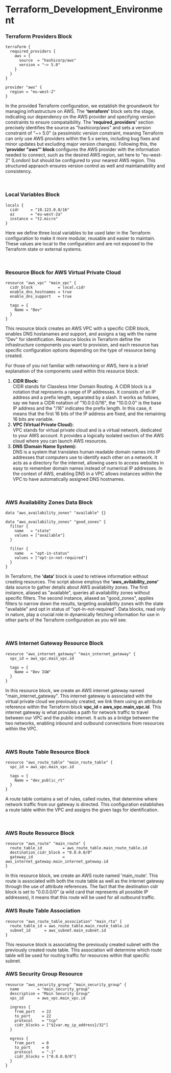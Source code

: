 # Terraform_Development_Environment

### Terraform Providers Block
```hcl
terraform {
  required_providers {
    aws = {
      source  = "hashicorp/aws"
      version = "~> 5.0"
    }
  }
}

provider "aws" {
  region = "eu-west-2"
}
```
In the provided Terraform configuration, we establish the groundwork for managing infrastructure on AWS. The <strong>'terraform'</strong> block sets the stage, indicating our dependency on the AWS provider and specifying version constraints to ensure compataibility. The <strong>'required_providers'</strong> section precisely identifies the source as "hashicorp/aws" and sets a version constraint of "~> 5.0" (a pessimistic version constraint, meaning Terraform can only use AWS providers within the 5.x series, including bug fixes and minor updates but excluding major version changes). Following this, the <strong>'provider "aws"' block </strong> configures the AWS provider with the information needed to connect, such as the desired AWS region, set here to "eu-west-2" (London) but should be configured to your nearest AWS region. This structured appraoch ensures version control as well and maintainability and consistency. 

<br>

### Local Variables Block
```hcl
locals {
  cidr     = "10.123.0.0/16"
  az       = "eu-west-2a"
  instance = "t2.micro"
}
```
Here we define three local variables to be used later in the Terraform configuration to make it more modular, reusable and easier to maintain. These values are local to the configuration and are not exposed to the Terraform state or external systems. 

<br>

### Resource Block for AWS Virtual Private Cloud
```hcl
resource "aws_vpc" "main_vpc" {
  cidr_block           = local.cidr
  enable_dns_hostnames = true
  enable_dns_support   = true

  tags = {
    Name = "Dev"
  }
}
```
This resource block creates an AWS VPC with a specific CIDR block, enables DNS hostanames and support, and assigns a tag with the name "Dev" for identification. Resource blocks in Terraform define the infrastructure components you want to provision, and each resource has specific configuration options depending on the type of resource being created. 

For those of you not familiar with networking or AWS, here is a brief explanation of the components used within this resource block:
<ol>
  <li><strong>CIDR Block:</strong></li> CIDR stands for Classless Inter Domain Routing. A CIDR block is a notation that represents a range of IP addresses. It consists of an IP address and a prefix length, separated by a slash. It works as follows, say we have a CIDR notation of "10.0.0.0/16", the "10.0.0.0" is the base IP address and the "/16" indicates the prefix length. In this case, it means that the first 16 bits of the IP address are fixed, and the remaining 16 bits are variable.</li>
  <li><strong>VPC (Virtual Private Cloud):</strong></li> VPC stands for virtual private cloud and is a virtual network, dedicated to your AWS account. It provides a logically isolated section of the AWS cloud where you can launch AWS resources.
  <li><strong>DNS (Domain Name System): </strong></li>DNS is a system that translates human readable domain names into IP addresses that computers use to identify each other on a network. It acts as a directory for the internet, allowing users to access websites in easy to remember domain names instead of numerical IP addresses. In the context of AWS, enabling DNS in a VPC allows instances within the VPC to have automatically assigned DNS hostnames.
</ol>

<br>

### AWS Availability Zones Data Block

```hcl
data "aws_availability_zones" "available" {}

data "aws_availability_zones" "good_zones" {
  filter {
    name   = "state"
    values = ["available"]
  }

  filter {
    name   = "opt-in-status"
    values = ["opt-in-not-required"]
  }
}
```

In Terraform, the <strong>'data'</strong> block is used to retrieve information without creating resources. The script above employs the <strong>'aws_avilability_zone'</strong> data source to gather details about AWS availability zones. The first instance, aliased as "available", queries all availabillity zones without specific filters. The second instance, aliased as "good_zones", applies filters to narrow down the results, targeting availability zones with the state "available" and opt in status of "opt-in-not-required". Data blocks, read only in nature, play a crucial role in dynamically fetching information for use in other parts of the Terraform configuration as you will see.

<br>

### AWS Internet Gateway Resource Block

```hcl
resource "aws_internet_gateway" "main_internet_gateway" {
  vpc_id = aws_vpc.main_vpc.id

  tags = {
    Name = "Dev IGW"
  }
}
```

In this resource block, we create an AWS internet gateway named "main_internet_gateway". This internet gateway is associated with the virtual private cloud we previously created, we link them using an attribute reference within the Terraform block <strong>vpc_id = aws_vpc.main_vpc.id</strong>. This internet gateway is what provides a path for network traffic to travel between our VPC and the public internet. It acts as a bridge between the two networks, enabling inbound and outbound connections from resources within the VPC. 

<br>

### AWS Route Table Resource Block

```hcl
resource "aws_route_table" "main_route_table" {
  vpc_id = aws_vpc.main_vpc.id

  tags = {
    Name = "dev_public_rt"
  }
}
```

A route table contains a set of rules, called routes, that determine where network traffic from our gateway is directed. This configuration establishes a route table within the VPC and assigns the given tags for identification. 

<br>

### AWS Route Resource Block

```hcl
resource "aws_route" "main_route" {
  route_table_id         = aws_route_table.main_route_table.id
  destination_cidr_block = "0.0.0.0/0"
  gateway_id             = aws_internet_gateway.main_internet_gateway.id
}
```

In this resource block, we create an AWS route named 'main_route'. This route is associated with both the route table as well as the internet gateway through the use of attribute references. The fact that the destination cidr block is set to "0.0.0.0/0" (a wild card that represents all possible IP addresses), it means that this route will be used for all outbound traffic.

### AWS Route Table Association 

```hcl
resource "aws_route_table_association" "main_rta" {
  route_table_id = aws_route_table.main_route_table.id
  subnet_id      = aws_subnet.main_subnet.id
}
```

This resource block is associating the previously created subnet with the previously created route table. This association will determine which route table will be used for routing traffic for resources within that specific subnet. 

### AWS Security Group Resource 

```hcl
resource "aws_security_group" "main_security_group" {
  name        = "main_security_group"
  description = "Main Security Group"
  vpc_id      = aws_vpc.main_vpc.id

  ingress {
    from_port   = 22
    to_port     = 22
    protocol    = "tcp"
    cidr_blocks = ["${var.my_ip_address}/32"]
  }

  egress {
    from_port   = 0
    to_port     = 0
    protocol    = "-1"
    cidr_blocks = ["0.0.0.0/0"]
  }
}
```
